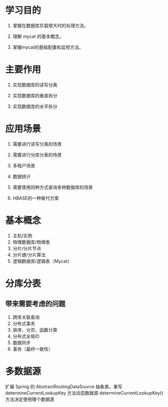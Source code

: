 # 学习目的

1. 掌握在数据库负载增大时的处理方法。

2. 理解 mycat 的基本概念。

3. 掌握mycat的基础配置和监控方法。

# 主要作用

1. 实现数据库的读写分离

2. 实现数据库的垂直拆分

3. 实现数据库的水平拆分

# 应用场景

1. 需要进行读写分离的场景

2. 需要进行分库分表的场景

3. 多租户场景

4. 数据统计

5. 需要使用同种方式查询多种数据库的场景

6. HBASE的一种替代方案

# 基本概念

1. 主机/实例
2. 物理数据库/物理表
3. 分片/分片节点
4. 分片键/分片算法
5. 逻辑数据库/逻辑表（Mycat）



# 分库分表

## 带来需要考虑的问题

1. 跨库关联查询
2. 分布式事务
3. 排序、分页、函数计算
4. 分布式全局ID
5. 数据同步
6. 事务（最终一致性）



# 多数据源

扩展 Spring 的 AbstractRoutingDataSource 抽象类，重写 determineCurrentLookupKey 方法动态数据源 determineCurrentLookupKey() 方法决定使用哪个数据源
